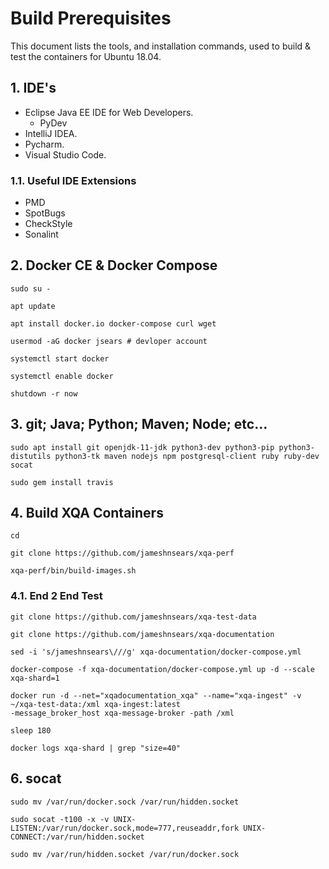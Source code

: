 # Build Prerequisites
This document lists the tools, and installation commands, used to build & test the containers for Ubuntu 18.04.

## 1. IDE's
* Eclipse Java EE IDE for Web Developers.
    * PyDev
* IntelliJ IDEA.
* Pycharm.
* Visual Studio Code.

### 1.1. Useful IDE Extensions
* PMD
* SpotBugs
* CheckStyle
* Sonalint

## 2. Docker CE & Docker Compose
```
sudo su -

apt update

apt install docker.io docker-compose curl wget

usermod -aG docker jsears # devloper account

systemctl start docker

systemctl enable docker

shutdown -r now
```

## 3. git; Java; Python; Maven; Node; etc... 
```
sudo apt install git openjdk-11-jdk python3-dev python3-pip python3-distutils python3-tk maven nodejs npm postgresql-client ruby ruby-dev socat

sudo gem install travis
```

## 4. Build XQA Containers
```
cd 

git clone https://github.com/jameshnsears/xqa-perf

xqa-perf/bin/build-images.sh
```

### 4.1. End 2 End Test
```
git clone https://github.com/jameshnsears/xqa-test-data

git clone https://github.com/jameshnsears/xqa-documentation

sed -i 's/jameshnsears\///g' xqa-documentation/docker-compose.yml

docker-compose -f xqa-documentation/docker-compose.yml up -d --scale xqa-shard=1

docker run -d --net="xqadocumentation_xqa" --name="xqa-ingest" -v ~/xqa-test-data:/xml xqa-ingest:latest 
-message_broker_host xqa-message-broker -path /xml

sleep 180

docker logs xqa-shard | grep "size=40"
```

## 6. socat
```
sudo mv /var/run/docker.sock /var/run/hidden.socket

sudo socat -t100 -x -v UNIX-LISTEN:/var/run/docker.sock,mode=777,reuseaddr,fork UNIX-CONNECT:/var/run/hidden.socket

sudo mv /var/run/hidden.socket /var/run/docker.sock
```
